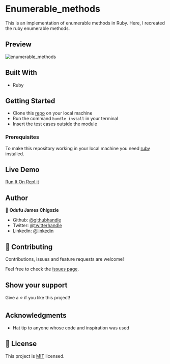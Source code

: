 # Enumerable_methods
This is an implementation of enumerable methods in Ruby. Here, I recreated the ruby enumerable methods.

## Preview
![enumerable_methods](https://user-images.githubusercontent.com/57812000/81002719-55998700-8e0f-11ea-8973-792d405051b5.png)

## Built With

- Ruby

## Getting Started
- Clone this [repo](git@github.com:jamezjaz/enumerable_methods.git) on your local machine 
- Run the command `bundle install` in your terminal
- Insert the test cases outside the module

### Prerequisites
To make this repository working in your local machine you need [ruby](https://rubyinstaller.org/) installed.

## Live Demo
[Run It On Repl.it](https://repl.it/@Jamezjaz/Enumerables)

## Author

👤 **Odufu James Chigozie**

- Github: [@githubhandle](https://github.com/jamezjaz)
- Twitter: [@twitterhandle](https://twitter.com/jamezjaz90)
- Linkedin: [@linkedin](https://linkedin.com/in/james-odufu-ba2a4a125)


## 🤝 Contributing

Contributions, issues and feature requests are welcome!

Feel free to check the [issues page](https://github.com/jamezjaz/enumerable_methods/issues).

## Show your support

Give a ⭐️ if you like this project!

## Acknowledgments

- Hat tip to anyone whose code and inspiration was used

## 📝 License

This project is [MIT](lic.url) licensed.
